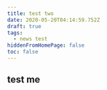 ```yaml
---
title: test two
date: 2020-05-20T04:14:59.752Z
draft: true
tags:
  - news test
hiddenFromHomePage: false
toc: false
---
```

## test me